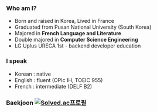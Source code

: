 ### Who am I?
- Born and raised in Korea, Lived in France
- Graduated from Pusan National University (South Korea)
- Majored in **French Language and Literature**   
- Double majored in **Computer Science Engineering**
- LG Uplus URECA 1st - backend developer education   
   
### I speak
- Korean : native   
- English : fluent (OPIc IH, TOEIC 955)
- French : intermediate (DELF B2)  


### Baekjoon [![Solved.ac프로필](http://mazassumnida.wtf/api/mini/generate_badge?boj=bbubbune)](https://solved.ac/bbubbune)
